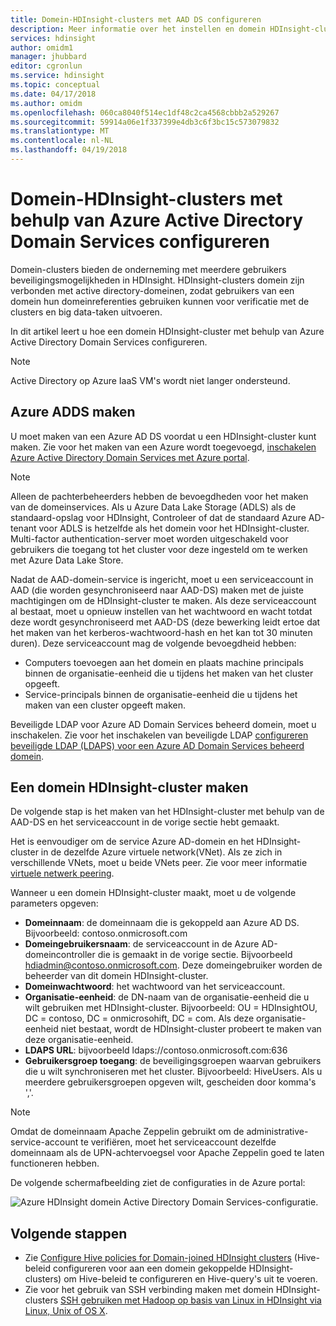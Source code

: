 ```yaml
---
title: Domein-HDInsight-clusters met AAD DS configureren
description: Meer informatie over het instellen en domein HDInsight-clusters met behulp van Azure Active Directory Domain Services configureren
services: hdinsight
author: omidm1
manager: jhubbard
editor: cgronlun
ms.service: hdinsight
ms.topic: conceptual
ms.date: 04/17/2018
ms.author: omidm
ms.openlocfilehash: 060ca8040f514ec1df48c2ca4568cbbb2a529267
ms.sourcegitcommit: 59914a06e1f337399e4db3c6f3bc15c573079832
ms.translationtype: MT
ms.contentlocale: nl-NL
ms.lasthandoff: 04/19/2018
---
```

# <a name="configure-domain-joined-hdinsight-clusters-using-azure-active-directory-domain-services"></a>Domein-HDInsight-clusters met behulp van Azure Active Directory Domain Services configureren

Domein-clusters bieden de onderneming met meerdere gebruikers beveiligingsmogelijkheden in HDInsight. HDInsight-clusters domein zijn verbonden met active directory-domeinen, zodat gebruikers van een domein hun domeinreferenties gebruiken kunnen voor verificatie met de clusters en big data-taken uitvoeren. 

In dit artikel leert u hoe een domein HDInsight-cluster met behulp van Azure Active Directory Domain Services configureren.

> [!NOTE]
> Active Directory op Azure IaaS VM's wordt niet langer ondersteund.

## <a name="create-azure-adds"></a>Azure ADDS maken

U moet maken van een Azure AD DS voordat u een HDInsight-cluster kunt maken. Zie voor het maken van een Azure wordt toegevoegd, [inschakelen Azure Active Directory Domain Services met Azure portal](../../active-directory-domain-services/active-directory-ds-getting-started.md). 

> [!NOTE]
> Alleen de pachterbeheerders hebben de bevoegdheden voor het maken van de domeinservices. Als u Azure Data Lake Storage (ADLS) als de standaard-opslag voor HDInsight, Controleer of dat de standaard Azure AD-tenant voor ADLS is hetzelfde als het domein voor het HDInsight-cluster. Multi-factor authentication-server moet worden uitgeschakeld voor gebruikers die toegang tot het cluster voor deze ingesteld om te werken met Azure Data Lake Store.

Nadat de AAD-domein-service is ingericht, moet u een serviceaccount in AAD (die worden gesynchroniseerd naar AAD-DS) maken met de juiste machtigingen om de HDInsight-cluster te maken. Als deze serviceaccount al bestaat, moet u opnieuw instellen van het wachtwoord en wacht totdat deze wordt gesynchroniseerd met AAD-DS (deze bewerking leidt ertoe dat het maken van het kerberos-wachtwoord-hash en het kan tot 30 minuten duren). Deze serviceaccount mag de volgende bevoegdheid hebben:

- Computers toevoegen aan het domein en plaats machine principals binnen de organisatie-eenheid die u tijdens het maken van het cluster opgeeft.
- Service-principals binnen de organisatie-eenheid die u tijdens het maken van een cluster opgeeft maken.

Beveiligde LDAP voor Azure AD Domain Services beheerd domein, moet u inschakelen. Zie voor het inschakelen van beveiligde LDAP [configureren beveiligde LDAP (LDAPS) voor een Azure AD Domain Services beheerd domein](../../active-directory-domain-services/active-directory-ds-admin-guide-configure-secure-ldap.md).

## <a name="create-a-domain-joined-hdinsight-cluster"></a>Een domein HDInsight-cluster maken

De volgende stap is het maken van het HDInsight-cluster met behulp van de AAD-DS en het serviceaccount in de vorige sectie hebt gemaakt.

Het is eenvoudiger om de service Azure AD-domein en het HDInsight-cluster in de dezelfde Azure virtuele network(VNet). Als ze zich in verschillende VNets, moet u beide VNets peer. Zie voor meer informatie [virtuele netwerk peering](../../virtual-network/virtual-network-peering-overview.md).

Wanneer u een domein HDInsight-cluster maakt, moet u de volgende parameters opgeven:

- **Domeinnaam**: de domeinnaam die is gekoppeld aan Azure AD DS. Bijvoorbeeld: contoso.onmicrosoft.com
- **Domeingebruikersnaam**: de serviceaccount in de Azure AD-domeincontroller die is gemaakt in de vorige sectie. Bijvoorbeeld hdiadmin@contoso.onmicrosoft.com. Deze domeingebruiker worden de beheerder van dit domein HDInsight-cluster.
- **Domeinwachtwoord**: het wachtwoord van het serviceaccount.
- **Organisatie-eenheid**: de DN-naam van de organisatie-eenheid die u wilt gebruiken met HDInsight-cluster. Bijvoorbeeld: OU = HDInsightOU, DC = contoso, DC = onmicrosohift, DC = com. Als deze organisatie-eenheid niet bestaat, wordt de HDInsight-cluster probeert te maken van deze organisatie-eenheid. 
- **LDAPS URL**: bijvoorbeeld ldaps://contoso.onmicrosoft.com:636
- **Gebruikersgroep toegang**: de beveiligingsgroepen waarvan gebruikers die u wilt synchroniseren met het cluster. Bijvoorbeeld: HiveUsers. Als u meerdere gebruikersgroepen opgeven wilt, gescheiden door komma's ','.
 
> [!NOTE]
> Omdat de domeinnaam Apache Zeppelin gebruikt om de administrative-service-account te verifiëren, moet het serviceaccount dezelfde domeinnaam als de UPN-achtervoegsel voor Apache Zeppelin goed te laten functioneren hebben.
 
De volgende schermafbeelding ziet de configuraties in de Azure portal:

![Azure HDInsight domein Active Directory Domain Services-configuratie](./media/apache-domain-joined-configure-using-azure-adds/hdinsight-domain-joined-configuration-azure-aads-portal.png).


## <a name="next-steps"></a>Volgende stappen
* Zie [Configure Hive policies for Domain-joined HDInsight clusters](apache-domain-joined-run-hive.md) (Hive-beleid configureren voor aan een domein gekoppelde HDInsight-clusters) om Hive-beleid te configureren en Hive-query's uit te voeren.
* Zie voor het gebruik van SSH verbinding maken met domein HDInsight-clusters [SSH gebruiken met Hadoop op basis van Linux in HDInsight via Linux, Unix of OS X](../hdinsight-hadoop-linux-use-ssh-unix.md#domainjoined).

